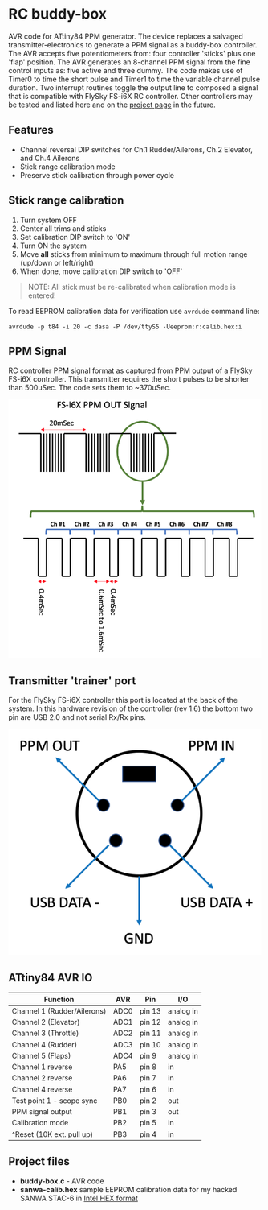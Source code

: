 # RC buddy-box

AVR code for ATtiny84 PPM generator. The device replaces a salvaged transmitter-electronics to generate a PPM signal as a buddy-box controller. The AVR accepts five potentiometers from: four controller 'sticks' plus one 'flap' position. The AVR generates an 8-channel PPM signal from the fine control inputs as: five active and three dummy. The code makes use of Timer0 to time the short pulse and Timer1 to time the variable channel pulse duration. Two interrupt routines toggle the output line to composed a signal that is compatible with FlySky FS-i6X RC controller. Other controllers may be tested and listed here and on the [project page](https://sites.google.com/site/eyalabraham/rc-buddy-box) in the future.

## Features

- Channel reversal DIP switches for Ch.1 Rudder/Ailerons, Ch.2 Elevator, and Ch.4 Ailerons
- Stick range calibration mode
- Preserve stick calibration through power cycle

## Stick range calibration

1. Turn system OFF
2. Center all trims and sticks
3. Set calibration DIP switch to 'ON'
4. Turn ON the system
5. Move **all** sticks from minimum to maximum through full motion range (up/down or left/right)
6. When done, move calibration DIP switch to 'OFF'

> NOTE: All stick must be re-calibrated when calibration mode is entered!

To read EEPROM calibration data for verification use ```avrdude``` command line:

```
avrdude -p t84 -i 20 -c dasa -P /dev/ttyS5 -Ueeprom:r:calib.hex:i
```

## PPM Signal

RC controller PPM signal format as captured from PPM output of a FlySky FS-i6X controller. This transmitter requires the short pulses to be shorter than 500uSec. The code sets them to ~370uSec.

![PPM Signal](img/FS-i6X-PPM.png)

## Transmitter 'trainer' port

For the FlySky FS-i6X controller this port is located at the back of the system. In this hardware revision of the controller (rev 1.6) the bottom two pin are USB 2.0 and not serial Rx/Rx pins.

![Trainer port](img/FS-i6X-port.png)

## ATtiny84 AVR IO

| Function                    | AVR  | Pin    | I/O       |
|-----------------------------|------|--------|-----------|
| Channel 1 (Rudder/Ailerons) | ADC0 | pin 13 | analog in |
| Channel 2 (Elevator)        | ADC1 | pin 12 | analog in |
| Channel 3 (Throttle)        | ADC2 | pin 11 | analog in |
| Channel 4 (Rudder)          | ADC3 | pin 10 | analog in |
| Channel 5 (Flaps)           | ADC4 | pin 9  | analog in |
| Channel 1 reverse           | PA5  | pin 8  | in        |
| Channel 2 reverse           | PA6  | pin 7  | in        |
| Channel 4 reverse           | PA7  | pin 6  | in        |
| Test point 1 - scope sync   | PB0  | pin 2  | out       |
| PPM signal output           | PB1  | pin 3  | out       |
| Calibration mode            | PB2  | pin 5  | in        |
| ^Reset (10K ext. pull up)   | PB3  | pin 4  | in        |

## Project files

- **buddy-box.c** - AVR code
- **sanwa-calib.hex** sample EEPROM calibration data for my hacked SANWA STAC-6 in [Intel HEX format](https://en.wikipedia.org/wiki/Intel_HEX)


